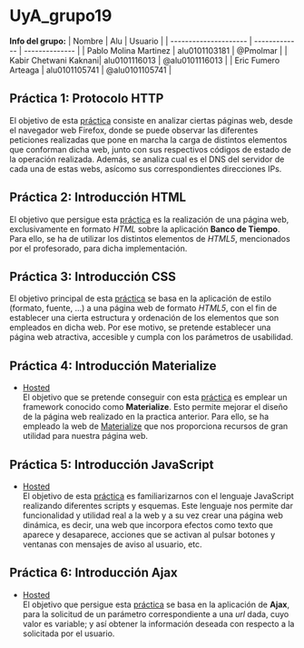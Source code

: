 # UyA_grupo19

**Info del grupo:**
| Nombre                | Alu           | Usuario        |
| --------------------- | ------------- | -------------- |
| Pablo Molina Martinez | alu0101103181 | @Pmolmar       |
| Kabir Chetwani Kaknani| alu0101116013 | @alu0101116013 |
| Eric Fumero Arteaga   | alu0101105741 | @alu0101105741 |

## Práctica 1: Protocolo HTTP
El objetivo de esta [práctica](P1/Informe_HTTP.md) consiste en analizar ciertas páginas web, desde el navegador web Firefox, donde se puede observar las diferentes peticiones realizadas que pone en marcha la carga de distintos elementos que conforman dicha web, junto con sus respectivos códigos de estado de la operación realizada. Además, se analiza cual es el DNS del servidor de cada una de estas webs, asícomo sus correspondientes direcciones IPs.

## Práctica 2: Introducción HTML
El objetivo que persigue esta [práctica](P2/Informe_HTML.md) es la realización de una página web, exclusivamente en formato *HTML* sobre la aplicación **Banco de Tiempo**. Para ello, se ha de utilizar los distintos elementos de *HTML5*, mencionados por el profesorado, para dicha implementación.

## Práctica 3: Introducción CSS
El objetivo principal de esta [práctica](P3/Informe_CSS.md) se basa en la aplicación de estilo (formato, fuente, ...) a una página web de formato *HTML5*, con el fin de establecer una cierta estructura y ordenación de los elementos que son empleados en dicha web. Por ese motivo, se pretende establecer una página web atractiva, accesible y cumpla con los parámetros de usabilidad.

## Práctica 4: Introducción Materialize
- [Hosted](https://WebMaterialize--pmolmar.repl.co)<br>
El objetivo que se pretende conseguir con esta [práctica](P4/Informe_Materialize.md) es emplear un framework conocido como **Materialize**. Esto permite mejorar el diseño de la página web realizado en la practica anterior. Para ello, se ha empleado la web de [Materialize](http://materializecss.com) que nos proporciona recursos de gran utilidad para nuestra página web.

## Práctica 5: Introducción JavaScript
- [Hosted](https://JS--pmolmar.repl.co)<br>
El objetivo de esta [práctica](P5/Informe_JavaScript.md) es familiarizarnos con el lenguaje JavaScript realizando diferentes scripts y esquemas. Este lenguaje nos permite dar funcionalidad y utilidad real a la web y a su vez crear una página web dinámica, es decir, una web que incorpora efectos como texto que aparece y desaparece, acciones que se activan al pulsar botones y ventanas con mensajes de aviso al usuario, etc.

## Práctica 6: Introducción Ajax
- [Hosted](https://Ajax--pmolmar.repl.co)<br>
El objetivo que persigue esta [práctica](P6/Informe_Ajax.md) se basa en la aplicación de **Ajax**, para la solicitud de un parámetro correspondiente a una *url* dada, cuyo valor es variable; y así obtener la información deseada con respecto a la solicitada por el usuario.


